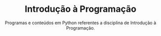 <h1 align="center">Introdução à Programação</h1>
<p align="center"> Programas e conteúdos em Python referentes a disciplina de Introdução à Programação.</p>

